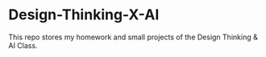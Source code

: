 # Design-Thinking-X-AI
This repo stores my homework and small projects of the Design Thinking & AI Class.
